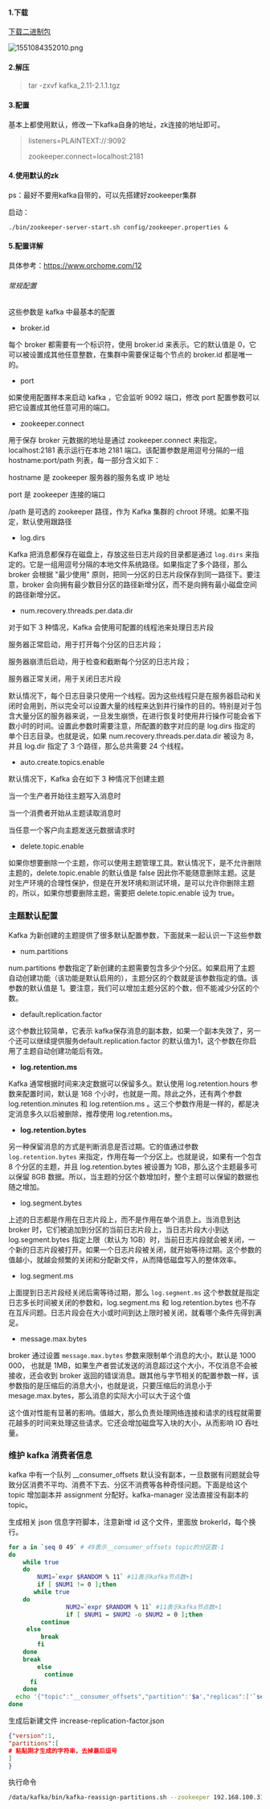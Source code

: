 

#### 1.下载

[下载二进制包](http://kafka.apache.org/downloads)

![1551084352010.png](https://gitee.com/linqin07/pic/raw/master/1551084352010.png)

#### 2.解压

> tar -zxvf kafka_2.11-2.1.1.tgz



#### 3.配置

基本上都使用默认，修改一下kafka自身的地址，zk连接的地址即可。

> listeners=PLAINTEXT://:9092
>
> zookeeper.connect=localhost:2181



#### 4.使用默认的zk

ps：最好不要用kafka自带的，可以先搭建好zookeeper集群

启动：

```shell
./bin/zookeeper-server-start.sh config/zookeeper.properties & 
```



#### 5.配置详解

具体参考：https://www.orchome.com/12

###### 常规配置

这些参数是 kafka 中最基本的配置

- broker.id

每个 broker 都需要有一个标识符，使用 broker.id 来表示。它的默认值是 0，它可以被设置成其他任意整数，在集群中需要保证每个节点的 broker.id 都是唯一的。

- port

如果使用配置样本来启动 kafka ，它会监听 9092 端口，修改 port 配置参数可以把它设置成其他任意可用的端口。

- zookeeper.connect

用于保存 broker 元数据的地址是通过 zookeeper.connect 来指定。localhost:2181 表示运行在本地 2181 端口。该配置参数是用逗号分隔的一组 hostname:port/path 列表，每一部分含义如下：

hostname 是 zookeeper 服务器的服务名或 IP 地址

port 是 zookeeper 连接的端口

/path 是可选的 zookeeper 路径，作为 Kafka 集群的 chroot 环境。如果不指定，默认使用跟路径

- log.dirs

Kafka 把消息都保存在磁盘上，存放这些日志片段的目录都是通过 `log.dirs` 来指定的。它是一组用逗号分隔的本地文件系统路径。如果指定了多个路径，那么 broker 会根据 "最少使用" 原则，把同一分区的日志片段保存到同一路径下。要注意，broker 会向拥有最少数目分区的路径新增分区，而不是向拥有最小磁盘空间的路径新增分区。

- num.recovery.threads.per.data.dir

对于如下 3 种情况，Kafka 会使用可配置的线程池来处理日志片段

服务器正常启动，用于打开每个分区的日志片段；

服务器崩溃后启动，用于检查和截断每个分区的日志片段；

服务器正常关闭，用于关闭日志片段

默认情况下，每个日志目录只使用一个线程。因为这些线程只是在服务器启动和关闭时会用到，所以完全可以设置大量的线程来达到井行操作的目的。特别是对于包含大量分区的服务器来说，一旦发生崩愤，在进行恢复时使用井行操作可能会省下数小时的时间。设置此参数时需要注意，所配置的数字对应的是 log.dirs 指定的单个日志目录。也就是说，如果 num.recovery.threads.per.data.dir 被设为 8，并且 log.dir 指定了 3 个路径，那么总共需要 24 个线程。

- auto.create.topics.enable

默认情况下，Kafka 会在如下 3 种情况下创建主题

当一个生产者开始往主题写入消息时

当一个消费者开始从主题读取消息时

当任意一个客户向主题发送元数据请求时

- delete.topic.enable

如果你想要删除一个主题，你可以使用主题管理工具。默认情况下，是不允许删除主题的，delete.topic.enable 的默认值是 false 因此你不能随意删除主题。这是对生产环境的合理性保护，但是在开发环境和测试环境，是可以允许你删除主题的，所以，如果你想要删除主题，需要把 delete.topic.enable 设为 true。

### 主题默认配置

Kafka 为新创建的主题提供了很多默认配置参数，下面就来一起认识一下这些参数

- num.partitions

num.partitions 参数指定了新创建的主题需要包含多少个分区。如果启用了主题自动创建功能（该功能是默认启用的），主题分区的个数就是该参数指定的值。该参数的默认值是 1。要注意，我们可以增加主题分区的个数，但不能减少分区的个数。

- default.replication.factor

这个参数比较简单，它表示 kafka保存消息的副本数，如果一个副本失效了，另一个还可以继续提供服务default.replication.factor 的默认值为1，这个参数在你启用了主题自动创建功能后有效。

- **log.retention.ms**

Kafka 通常根据时间来决定数据可以保留多久。默认使用 log.retention.hours 参数来配置时间，默认是 168 个小时，也就是一周。除此之外，还有两个参数 log.retention.minutes 和 log.retentiion.ms 。这三个参数作用是一样的，都是决定消息多久以后被删除，推荐使用 log.retention.ms。

- **log.retention.bytes**

另一种保留消息的方式是判断消息是否过期。它的值通过参数 `log.retention.bytes` 来指定，作用在每一个分区上。也就是说，如果有一个包含 8 个分区的主题，并且 log.retention.bytes 被设置为 1GB，那么这个主题最多可以保留 8GB 数据。所以，当主题的分区个数增加时，整个主题可以保留的数据也随之增加。

- log.segment.bytes

上述的日志都是作用在日志片段上，而不是作用在单个消息上。当消息到达 broker 时，它们被追加到分区的当前日志片段上，当日志片段大小到达 log.segment.bytes 指定上限（默认为 1GB）时，当前日志片段就会被关闭，一个新的日志片段被打开。如果一个日志片段被关闭，就开始等待过期。这个参数的值越小，就越会频繁的关闭和分配新文件，从而降低磁盘写入的整体效率。

- log.segment.ms

上面提到日志片段经关闭后需等待过期，那么 `log.segment.ms` 这个参数就是指定日志多长时间被关闭的参数和，log.segment.ms 和 log.retention.bytes 也不存在互斥问题。日志片段会在大小或时间到达上限时被关闭，就看哪个条件先得到满足。

- message.max.bytes

broker 通过设置 `message.max.bytes` 参数来限制单个消息的大小，默认是 1000 000， 也就是 1MB，如果生产者尝试发送的消息超过这个大小，不仅消息不会被接收，还会收到 broker 返回的错误消息。跟其他与字节相关的配置参数一样，该参数指的是压缩后的消息大小，也就是说，只要压缩后的消息小于 mesage.max.bytes，那么消息的实际大小可以大于这个值

这个值对性能有显著的影响。值越大，那么负责处理网络连接和请求的线程就需要花越多的时间来处理这些请求。它还会增加磁盘写入块的大小，从而影响 IO 吞吐量。





### 维护 kafka 消费者信息

kafka 中有一个队列 __consumer_offsets 默认没有副本，一旦数据有问题就会导致分区消费不平均、消费不下去、分区不消费等各种奇怪问题。下面是给这个 topic 增加副本并 assignment 分配好。kafka-manager 没法直接没有副本的topic。

生成相关 json 信息字符脚本，注意新增 id 这个文件，里面放 brokerId，每个换行。

```sh
for a in `seq 0 49` # 49表示__consumer_offsets topic的分区数-1
do
    while true
    do
        NUM1=`expr $RANDOM % 11` #11表示kafka节点数+1
        if [ $NUM1 != 0 ];then
       while true
    do
                NUM2=`expr $RANDOM % 11` #11表示kafka节点数+1
                if [ $NUM1 = $NUM2 -o $NUM2 = 0 ];then
         continue
     else
         break
        fi
    done
    break
        else
          continue
      fi
    done
  echo '{"topic":"__consumer_offsets","partition":'$a',"replicas":['`sed -n ${NUM1}p id`','`sed -n ${NUM2}p id`']},' #新增id这个文件，文件内容为broker的id
done
```

生成后新建文件 increase-replication-factor.json

```json
{"version":1,
"partitions":[
# 粘贴刚才生成的字符串，去掉最后逗号
]
}
```

执行命令

```sh
/data/kafka/bin/kafka-reassign-partitions.sh --zookeeper 192.168.100.31:2181 --reassignment-json-file increase-replication-factor.json --execute
```

